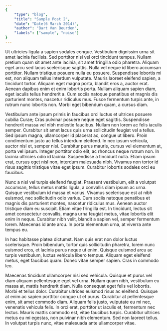```yaml
---
{
	"type": "blog",
	"title": "Sample Post 2",
	"date": "Date(6 March 2014)",
	"author": "Bart Van Beurden",
	"labels": ["sample", "noise"]
}
---
```


Ut ultricies ligula a sapien sodales congue. Vestibulum dignissim urna sit amet lacinia facilisis. Sed porttitor nisi vel orci tincidunt tempus. Nullam pretium quam sit amet ante lacinia, sit amet fringilla odio pharetra. Aliquam eget arcu sed lacus scelerisque sagittis. Nulla vel neque id libero accumsan porttitor. Nullam tristique posuere nulla eu posuere. Suspendisse lobortis mi est, non aliquam tellus interdum vulputate. Mauris laoreet eleifend sapien, a tincidunt tortor. Aliquam eget magna porta, blandit eros a, auctor erat. Aenean dapibus enim et enim lobortis porta. Nullam aliquam sapien diam, eget iaculis tellus hendrerit a. Cum sociis natoque penatibus et magnis dis parturient montes, nascetur ridiculus mus. Fusce fermentum turpis ante, in rutrum nunc lobortis non. Morbi eget bibendum quam, a cursus diam.

Vestibulum ante ipsum primis in faucibus orci luctus et ultrices posuere cubilia Curae; Cras pulvinar posuere neque eget sagittis. Suspendisse hendrerit massa vel nibh molestie faucibus. Nullam non lorem ac felis iaculis semper. Curabitur sit amet lacus quis urna sollicitudin feugiat vel a tellus. Sed ipsum magna, ullamcorper id placerat ac, congue ut libero. Proin condimentum justo ac tellus interdum eleifend. In nec ipsum vehicula, auctor nisl et, semper nisi. Curabitur purus mauris, cursus vel elementum at, porta vel ipsum. Integer porttitor odio elit, ac rhoncus neque rutrum non. In lacinia ultricies odio id lacinia. Suspendisse a tincidunt nulla. Etiam ipsum erat, cursus eget nisl non, interdum malesuada nibh. Vivamus non tortor id risus sagittis tristique vitae eget ipsum. Curabitur lobortis sodales orci eu faucibus.

Nunc a nisl vel turpis eleifend feugiat. Praesent vestibulum, elit a volutpat accumsan, tellus metus mattis ligula, a convallis diam ipsum ac urna. Quisque vestibulum id massa et varius. Vivamus scelerisque est at nibh euismod, nec sollicitudin odio varius. Cum sociis natoque penatibus et magnis dis parturient montes, nascetur ridiculus mus. Aenean auctor tristique diam eu suscipit. Etiam vitae fringilla est. In tincidunt, lectus sit amet consectetur convallis, magna urna feugiat metus, vitae lobortis elit enim in neque. Curabitur nibh velit, blandit a sapien vel, semper fermentum lorem. Maecenas id ante arcu. In porta elementum urna, at viverra ante tempus eu.

In hac habitasse platea dictumst. Nam quis erat non dolor luctus scelerisque. Proin bibendum, tortor quis sollicitudin pharetra, lorem nunc euismod eros, et lacinia purus neque ut enim. Quisque euismod arcu ac turpis vestibulum, luctus vehicula libero tempus. Aliquam eget eleifend metus, eget faucibus quam. Donec vitae semper sapien. Cras in commodo leo.

Maecenas tincidunt ullamcorper nisi sed vehicula. Quisque et purus vel diam aliquam pellentesque eget vel urna. Nullam quam nibh, vestibulum eu massa at, mattis hendrerit diam. Nulla consequat eget felis vel lobortis. Morbi et tellus dolor. Curabitur ultrices euismod risus ac eleifend. Quisque at enim ac sapien porttitor congue ut et purus. Curabitur at pellentesque enim, sit amet commodo diam. Aliquam felis justo, vulputate eu mi nec, venenatis vehicula felis. In orci erat, porttitor ut iaculis et, fermentum nec lectus. Mauris mattis commodo est, vitae faucibus turpis. Curabitur ultrices metus eu mi egestas, non pulvinar nibh elementum. Sed non laoreet tellus. In volutpat turpis nunc, vitae malesuada ante ullamcorper vitae.